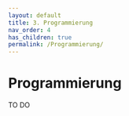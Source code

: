 ```yaml
---
layout: default
title: 3. Programmierung
nav_order: 4
has_children: true
permalink: /Programmierung/
---
```


# Programmierung
TO DO

